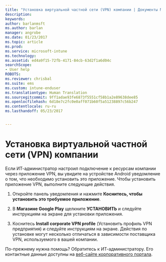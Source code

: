 ```yaml
---
title: "Установка виртуальной частной сети (VPN) компании | Документы Майкрософт"
description: 
keywords: 
author: barlanmsft
ms.author: barlan
manager: angrobe
ms.date: 01/23/2017
ms.topic: article
ms.prod: 
ms.service: microsoft-intune
ms.technology: 
ms.assetid: ed4a9f15-72fb-4171-84cb-63d2f1a6d04c
searchScope:
- User help
ROBOTS: 
ms.reviewer: chrisbal
ms.suite: ems
ms.custom: intune-enduser
ms.translationtype: Human Translation
ms.sourcegitcommit: 9ff1adae93fe6873f5551cf58b1a2e89638dee85
ms.openlocfilehash: 6d18e7c2fc0e0aff071b60f5a51238897c56b247
ms.contentlocale: ru-ru
ms.lasthandoff: 05/23/2017


---
```



# <a name="how-to-install-your-companys-virtual-private-network-vpn"></a>Установка виртуальной частной сети (VPN) компании

Если ИТ-администратор настроил подключение к ресурсам компании через приложение VPN, вы увидите на устройстве Android уведомление о том, что необходимо установить это приложение. Чтобы установить приложение VPN, выполните следующие действия.

1.  Откройте панель уведомления и нажмите **Коснитесь, чтобы установить это требуемое приложение**.

2.  В **Магазине Google Play** щелкните **УСТАНОВИТЬ** и следуйте инструкциям на экране для установки приложения.

3.  Коснитесь **Install corporate VPN profile** (Установить профиль VPN предприятия) и следуйте инструкциям на экране. Действия по установке могут несколько отличаться в зависимости поставщика VPN, используемого в вашей компании.


По-прежнему нужна помощь? Обратитесь к ИТ-администратору. Его контактные данные доступны на [веб-сайте корпоративного портала](http://portal.manage.microsoft.com).

